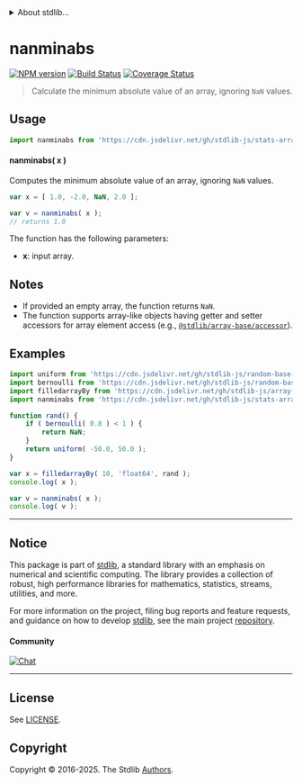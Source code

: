 <!--

@license Apache-2.0

Copyright (c) 2025 The Stdlib Authors.

Licensed under the Apache License, Version 2.0 (the "License");
you may not use this file except in compliance with the License.
You may obtain a copy of the License at

   http://www.apache.org/licenses/LICENSE-2.0

Unless required by applicable law or agreed to in writing, software
distributed under the License is distributed on an "AS IS" BASIS,
WITHOUT WARRANTIES OR CONDITIONS OF ANY KIND, either express or implied.
See the License for the specific language governing permissions and
limitations under the License.

-->


<details>
  <summary>
    About stdlib...
  </summary>
  <p>We believe in a future in which the web is a preferred environment for numerical computation. To help realize this future, we've built stdlib. stdlib is a standard library, with an emphasis on numerical and scientific computation, written in JavaScript (and C) for execution in browsers and in Node.js.</p>
  <p>The library is fully decomposable, being architected in such a way that you can swap out and mix and match APIs and functionality to cater to your exact preferences and use cases.</p>
  <p>When you use stdlib, you can be absolutely certain that you are using the most thorough, rigorous, well-written, studied, documented, tested, measured, and high-quality code out there.</p>
  <p>To join us in bringing numerical computing to the web, get started by checking us out on <a href="https://github.com/stdlib-js/stdlib">GitHub</a>, and please consider <a href="https://opencollective.com/stdlib">financially supporting stdlib</a>. We greatly appreciate your continued support!</p>
</details>

# nanminabs

[![NPM version][npm-image]][npm-url] [![Build Status][test-image]][test-url] [![Coverage Status][coverage-image]][coverage-url] <!-- [![dependencies][dependencies-image]][dependencies-url] -->

> Calculate the minimum absolute value of an array, ignoring `NaN` values.

<section class="intro">

</section>

<!-- /.intro -->



<section class="usage">

## Usage

```javascript
import nanminabs from 'https://cdn.jsdelivr.net/gh/stdlib-js/stats-array-nanminabs@deno/mod.js';
```

#### nanminabs( x )

Computes the minimum absolute value of an array, ignoring `NaN` values.

```javascript
var x = [ 1.0, -2.0, NaN, 2.0 ];

var v = nanminabs( x );
// returns 1.0
```

The function has the following parameters:

-   **x**: input array.

</section>

<!-- /.usage -->

<section class="notes">

## Notes

-   If provided an empty array, the function returns `NaN`.
-   The function supports array-like objects having getter and setter accessors for array element access (e.g., [`@stdlib/array-base/accessor`][@stdlib/array/base/accessor]).

</section>

<!-- /.notes -->

<section class="examples">

## Examples

<!-- eslint no-undef: "error" -->

```javascript
import uniform from 'https://cdn.jsdelivr.net/gh/stdlib-js/random-base-uniform@deno/mod.js';
import bernoulli from 'https://cdn.jsdelivr.net/gh/stdlib-js/random-base-bernoulli@deno/mod.js';
import filledarrayBy from 'https://cdn.jsdelivr.net/gh/stdlib-js/array-filled-by@deno/mod.js';
import nanminabs from 'https://cdn.jsdelivr.net/gh/stdlib-js/stats-array-nanminabs@deno/mod.js';

function rand() {
    if ( bernoulli( 0.8 ) < 1 ) {
        return NaN;
    }
    return uniform( -50.0, 50.0 );
}

var x = filledarrayBy( 10, 'float64', rand );
console.log( x );

var v = nanminabs( x );
console.log( v );
```

</section>

<!-- /.examples -->

<!-- Section for related `stdlib` packages. Do not manually edit this section, as it is automatically populated. -->

<section class="related">

</section>

<!-- /.related -->

<!-- Section for all links. Make sure to keep an empty line after the `section` element and another before the `/section` close. -->


<section class="main-repo" >

* * *

## Notice

This package is part of [stdlib][stdlib], a standard library with an emphasis on numerical and scientific computing. The library provides a collection of robust, high performance libraries for mathematics, statistics, streams, utilities, and more.

For more information on the project, filing bug reports and feature requests, and guidance on how to develop [stdlib][stdlib], see the main project [repository][stdlib].

#### Community

[![Chat][chat-image]][chat-url]

---

## License

See [LICENSE][stdlib-license].


## Copyright

Copyright &copy; 2016-2025. The Stdlib [Authors][stdlib-authors].

</section>

<!-- /.stdlib -->

<!-- Section for all links. Make sure to keep an empty line after the `section` element and another before the `/section` close. -->

<section class="links">

[npm-image]: http://img.shields.io/npm/v/@stdlib/stats-array-nanminabs.svg
[npm-url]: https://npmjs.org/package/@stdlib/stats-array-nanminabs

[test-image]: https://github.com/stdlib-js/stats-array-nanminabs/actions/workflows/test.yml/badge.svg?branch=main
[test-url]: https://github.com/stdlib-js/stats-array-nanminabs/actions/workflows/test.yml?query=branch:main

[coverage-image]: https://img.shields.io/codecov/c/github/stdlib-js/stats-array-nanminabs/main.svg
[coverage-url]: https://codecov.io/github/stdlib-js/stats-array-nanminabs?branch=main

<!--

[dependencies-image]: https://img.shields.io/david/stdlib-js/stats-array-nanminabs.svg
[dependencies-url]: https://david-dm.org/stdlib-js/stats-array-nanminabs/main

-->

[chat-image]: https://img.shields.io/gitter/room/stdlib-js/stdlib.svg
[chat-url]: https://app.gitter.im/#/room/#stdlib-js_stdlib:gitter.im

[stdlib]: https://github.com/stdlib-js/stdlib

[stdlib-authors]: https://github.com/stdlib-js/stdlib/graphs/contributors

[umd]: https://github.com/umdjs/umd
[es-module]: https://developer.mozilla.org/en-US/docs/Web/JavaScript/Guide/Modules

[deno-url]: https://github.com/stdlib-js/stats-array-nanminabs/tree/deno
[deno-readme]: https://github.com/stdlib-js/stats-array-nanminabs/blob/deno/README.md
[umd-url]: https://github.com/stdlib-js/stats-array-nanminabs/tree/umd
[umd-readme]: https://github.com/stdlib-js/stats-array-nanminabs/blob/umd/README.md
[esm-url]: https://github.com/stdlib-js/stats-array-nanminabs/tree/esm
[esm-readme]: https://github.com/stdlib-js/stats-array-nanminabs/blob/esm/README.md
[branches-url]: https://github.com/stdlib-js/stats-array-nanminabs/blob/main/branches.md

[stdlib-license]: https://raw.githubusercontent.com/stdlib-js/stats-array-nanminabs/main/LICENSE

[@stdlib/array/base/accessor]: https://github.com/stdlib-js/array-base-accessor/tree/deno

</section>

<!-- /.links -->
